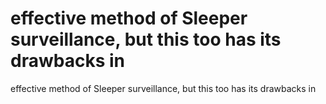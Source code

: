 # effective method of Sleeper surveillance, but this too has its drawbacks in

effective method of Sleeper surveillance, but this too has its drawbacks in